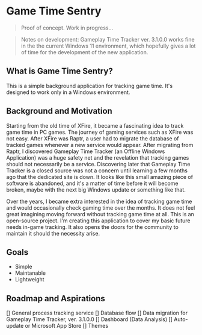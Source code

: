 # Game  Time Sentry

> Proof of concept. Work in progress...

> Notes on development: Gameplay Time Tracker ver. 3.1.0.0 works fine in the the current Windows 11 environment, which hopefully gives a lot of time for the development of the new application.

## What is Game Time Sentry?

This is a simple background application for tracking game time. It's designed to work only in a Windows environment.

## Background and Motivation

Starting from the old time of XFire, it became a fascinating idea to track game time in PC games. The journey of gaming services such as XFire was not easy. After XFire was Raptr, a user had to migrate the database of tracked games whenever a new service would appear. After migrating from Raptr, I discovered Gameplay Time Tracker (an Offline Windows Application) was a huge safety net and the revelation that tracking games should not necessarily be a service. Discovering later that Gameplay Time Tracker is a closed source was not a concern until learning a few months ago that the dedicated site is down. It looks like this small amazing piece of software is abandoned, and it's a matter of time before it will become broken, maybe with the next big Windows update or something like that.

Over the years, I became extra interested in the idea of tracking game time and would occasionally check gaming time over the months. It does not feel great imagining moving forward without tracking game time at all. This is an open-source project. I'm creating this application to cover my basic future needs in-game tracking. It also opens the doors for the community to maintain it should the necessity arise.

## Goals

- Simple
- Maintanable
- Lightweight 

## Roadmap and Aspirations

[] General process tracking service
[] Database flow
[] Data migration for Gameplay Time Tracker, ver. 3.1.0.0
[] Dashboard (Data Analysis)
[] Auto-update or Microsoft App Store
[] Themes
